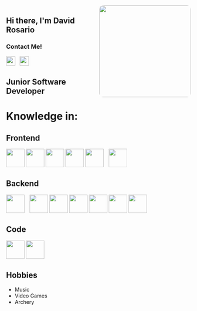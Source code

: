<img src="https://i.imgur.com/bD3IxBR.png" width="250" style="border-radius:10px" align="right">

## Hi there, I'm David Rosario
### Contact Me!
<a href="https://www.linkedin.com/in/david-alberto-rosario-llaugel-60a53b1a1/"><img src="https://alianzaong.org.do/wp-content/uploads/2011/06/LinkedIn-Logo-500x500.png" width="25"></a>&nbsp;&nbsp;
<a href="mailto:darosario3d@gmail.com"><img src="https://logodownload.org/wp-content/uploads/2018/03/gmail-logo-16.png" height="25"></a>

## Junior Software Developer

# Knowledge in: 
## Frontend
<img src="https://upload.wikimedia.org/wikipedia/commons/thumb/9/99/Unofficial_JavaScript_logo_2.svg/1200px-Unofficial_JavaScript_logo_2.svg.png" height="50"> <img src="https://upload.wikimedia.org/wikipedia/commons/thumb/c/cf/Angular_full_color_logo.svg/1200px-Angular_full_color_logo.svg.png" height="50"> <img src="https://upload.wikimedia.org/wikipedia/commons/thumb/a/a7/React-icon.svg/1200px-React-icon.svg.png" height="50"> <img src="https://pbs.twimg.com/profile_images/532662364613525504/GN559Lfb_400x400.png" height="50"> <img src="https://upload.wikimedia.org/wikipedia/commons/thumb/b/b2/Bootstrap_logo.svg/1200px-Bootstrap_logo.svg.png" height="50"> <img src="https://tech.tribalyte.eu/wp-content/uploads/2018/05/ionic.png" height="50" style="margin-left:10px">



## Backend

<img src="https://blog.tech-fellow.net/content/images/size/w600/2018/01/aspnetcore.jpg" height="50" style="margin-right:10px">  <img src="https://b.marfeelcache.com/statics/i/ps/www.muylinux.com/wp-content/uploads/2019/01/mongodb.png?width=1200&enable=upscale" height="50"> <img src="https://www.gstatic.com/devrel-devsite/prod/v45f61267e22826169cf5d5f452882f7812c8cfb5f8b103a48c0d88727908b295/firebase/images/touchicon-180.png" height="50"> <img src="https://d2eip9sf3oo6c2.cloudfront.net/tags/images/000/000/256/full/nodejslogo.png" height="50"> <img src="https://camo.githubusercontent.com/568a6975cab79b6080552993ecaca802e530c086eb10344787a721962790d74b/68747470733a2f2f7265732e636c6f7564696e6172792e636f6d2f6672616e6369733934632f696d6167652f75706c6f61642f76313536333333363430312f6c6f676f2d61737365742e737667" height="50"> <img src="https://uploads.sitepoint.com/wp-content/uploads/2015/02/1423519219laravel-l-slant.png" height="50"> <img src="https://images-na.ssl-images-amazon.com/images/I/41QodfboFdL.png" height="50">

## Code
<img src="https://upload.wikimedia.org/wikipedia/commons/thumb/0/0d/C_Sharp_wordmark.svg/1200px-C_Sharp_wordmark.svg.png" height="50"> <img src="https://www.muylinux.com/wp-content/uploads/2020/03/java.png" height="50">

## Hobbies
* Music
* Video Games
* Archery 



